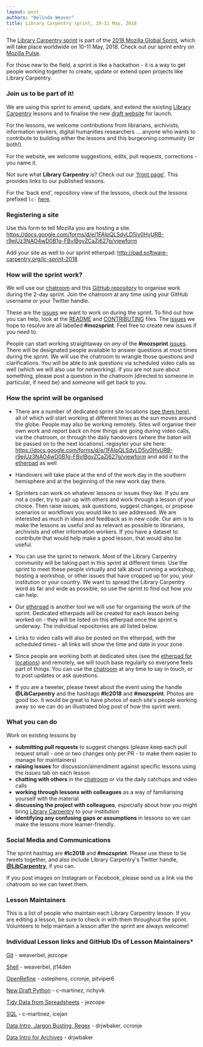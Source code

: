 ```yaml
---
layout: post
authors: "Belinda Weaver"
title: Library Carpentry sprint, 10-11 May, 2018
---
```


The [Library Carpentry sprint](https://www.mozillapulse.org/entry/642) is part of 
the [2018 Mozilla Global Sprint](https://foundation.mozilla.org/opportunity/global-sprint/), 
which will take place worldwide on 10-11 May, 2018. Check out our sprint entry 
on [Mozilla Pulse](https://www.mozillapulse.org/entry/642). 

For those new to the field, a sprint is like a hackathon - it is a way to get people working together to create, 
update or extend open projects like Library Carpentry.

### Join us to be part of it!

We are using this sprint to amend, update, and extend the existing [Library Carpentry](https://librarycarpentry.github.io/) 
lessons and to finalise the new [draft website](https://github.com/richyvk/library-carpentry-redesign) for launch. 

For the lessons, we welcome contributions from librarians, archivists, information workers, 
digital humanities researchers ... anyone who wants to contribute to building either the lessons and this burgeoning community (or both!).

For the website, we welcome suggestions, edits, pull requests, corrections - you name it.

Not sure what **Library Carpentry** *is*? Check out our ['front page'](https://librarycarpentry.github.io/). 
This provides links to our published lessons. 

For the 'back end', repository view of the lessons, check out the lessons prefixed `lc-` [here](https://github.com/librarycarpentry).

### Registering a site

Use this form to tell Mozilla you are hosting a site. https://docs.google.com/forms/d/e/1FAIpQLSdyLD5iv0HvURB-r9ejUz3NAO4wD0B1g-FBvIBgyZCaZj627g/viewform

Add your site as well to our sprint etherpad: http://pad.software-carpentry.org/lc-sprint-2018

### How will the sprint work?

We will use our [chatroom](https://gitter.im/LibraryCarpentry/Lobby) and 
this [GitHub repository](https://github.com/data-lessons/librarycarpentry) to organise work during the 2-day sprint. 
Join the chatroom at any time using your GitHub username or your Twitter handle. 

These are the [issues](https://github.com/data-lessons/librarycarpentry/issues) we want to work on during the sprint. 
To find out how you can help, look at the [README](https://github.com/data-lessons/librarycarpentry/blob/master/README.md) 
and [CONTRIBUTING](https://github.com/data-lessons/librarycarpentry/blob/master/CONTRIBUTING.md) files. 
The [issues](https://github.com/data-lessons/librarycarpentry/issues) we hope to resolve are all labelled **#mozsprint**. 
Feel free to create new issues if you need to.

People can start working straightaway on *any* of the **#mozsprint** [issues](https://github.com/data-lessons/librarycarpentry/issues). There will be designated people available to answer questions at most times during the sprint. We will use the chatroom to wrangle those questions and clarifications. You will be able to ask questions via scheduled video calls as well (which we will also use for networking). If you are not sure about something, please post a question in the chatroom (directed to someone in particular, if need be) and someone will get back to you.

### How the sprint will be organised

- There are a number of dedicated sprint site locations ([see them here](http://pad.software-carpentry.org/lc-sprint-2018)), 
all of which will start working at different times as the sun moves around the globe. People may also be working remotely. 
Sites will organise their own work and report back on how things are going during video calls, via the chatroom, or 
through the daily handovers (where the baton will be passed on to the next locations). regisyter your site here: https://docs.google.com/forms/d/e/1FAIpQLSdyLD5iv0HvURB-r9ejUz3NAO4wD0B1g-FBvIBgyZCaZj627g/viewform and add it to the [etherpad](http://pad.software-carpentry.org/lc-sprint-2018) as well 

- Handovers will take place at the end of the work day in the southern hemisphere and at the beginning of the new work day there. 

- Sprinters can work on whatever lessons or issues they like. If you are not a coder, try to pair up with others and work 
through a lesson of your choice. Then raise issues, ask questions, suggest changes, or propose scenarios or workflows you 
would like to see addressed. We are interested as much in ideas and feedback as in new code. Our aim is to make the 
lessons as useful and as relevant as possible to librarians, archivists and other information workers. If you have a dataset to 
contribute that would help make a good lesson, that would also be useful.

- You can use the sprint to network. Most of the Library Carpentry community will be taking part in this sprint at different times. Use the sprint to meet these people virtually and talk about running a workshop, hosting a workshop, or other issues that have cropped up for you, your institution or your country. We want to spread the Library Carpentry word as far and wide as possible, so use the sprint to find out how you can help.

- Our [etherpad](http://pad.software-carpentry.org/lc-sprint-2018) is another tool we will use for organising the work of the sprint. 
Dedicated etherpads will be created for each lesson being worked on - they will be listed on this etherpad once the sprint is underway. 
The individual repositories are all listed below.

- Links to video calls will also be posted on the etherpad, with the scheduled times - all links will show the time and date in your zone.

- Since people are working both at dedicated sites (see the [etherpad for locations](http://pad.software-carpentry.org/lc-sprint-2018)) 
and remotely, we will touch base regularly so everyone feels part of things. You can use the [chatroom](https://gitter.im/LibraryCarpentry/Lobby)
at any time to say in touch, or to post updates or ask questions.

- If you are a tweeter, please tweet about the event using the handle **@LibCarpentry** and the hashtags **#lc2018** and **#mozsprint**. Photos are good too. It would be great to have photos of each site's people working away so we can do an illustrated blog post of how the sprint went.

### What you can do

Work on existing lessons by
- **submitting pull requests** to suggest changes (please keep each pull request small - one or two changes only per PR - to make 
them easier to manage for maintainers)
- **raising issues** for discussion/amendment against specific lessons using the *Issues* tab on each lesson
- **chatting with others** in the [chatroom](https://gitter.im/LibraryCarpentry/Lobby) or via the daily catchups and video calls
- **working through lessons with colleagues** as a way of familiarising yourself with the material
- **discussing the project with colleagues**, especially about how you might bring [Library Carpentry](http://librarycarpentry.github.io/) to your institution
- **identifying any confusing gaps or assumptions** in lessons so we can make the lessons more learner-friendly.

### Social Media and Communications

The sprint hashtag are **#lc2018** and **#mozsprint**. Please use these to tie tweets together, and also include 
Library Carpentry's Twitter handle, [**@LibCarpentry**](https://twitter.com/LibCarpentry), if you can. 

If you post images on Instagram or Facebook, please send us a link via the chatroom so we can tweet them.

### Lesson Maintainers

This is a list of people who maintain each Library Carpentry lesson. If you are editing a lesson, be sure to check 
in with them throughout the sprint. Volunteers to help maintain a lesson after the sprint are always welcome!

### Individual Lesson links and GitHub IDs of Lesson Maintainers*

[Git](https://github.com/librarycarpentry/lc-git) - weaverbel, jezcope

[Shell](https://github.com/librarycarpentry/lc-shell) - weaverbel, jt14den

[OpenRefine](https://github.com/librarycarpentry/lc-open-refine) - ostephens, ccronje, pitviper6

[New Draft Python](https://github.com/librarycarpentry/lc-python-intro) - c-martinez, richyvk

[Tidy Data from Spreadsheets](https://github.com/LibraryCarpentry/lc-spreadsheets) - jezcope

[SQL](https://github.com/librarycarpentry/lc-sql) - c-martinez, icejan

[Data Intro, Jargon Busting, Regex](https://github.com/librarycarpentry/lc-data-intro) - drjwbaker, ccronje

[Data Intro for Archives](https://github.com/LibraryCarpentry/lc-data-intro-archives) - drjwbaker
